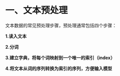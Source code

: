# 一、文本预处理
文本数据的常见预处理步骤，预处理通常包括四个步骤：

**1.读入文本**

**2.分词**

**3.建立字典，将每个词映射到一个唯一的索引（index）**

**4.将文本从词的序列转换为索引的序列，方便输入模型**

